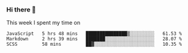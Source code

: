 ### Hi there 👋

<!--
**qiruohan/qiruohan** is a ✨ _special_ ✨ repository because its `README.md` (this file) appears on your GitHub profile.

Here are some ideas to get you started:

- 🔭 I’m currently working on ...
- 🌱 I’m currently learning ...
- 👯 I’m looking to collaborate on ...
- 🤔 I’m looking for help with ...
- 💬 Ask me about ...
- 📫 How to reach me: ...
- 😄 Pronouns: ...
- ⚡ Fun fact: ...
-->

This week I spent my time on 
<!--START_SECTION:waka-->
```text
JavaScript   5 hrs 48 mins   ███████████████▒░░░░░░░░░   61.53 % 
Markdown     2 hrs 39 mins   ███████░░░░░░░░░░░░░░░░░░   28.07 % 
SCSS         58 mins         ██▓░░░░░░░░░░░░░░░░░░░░░░   10.35 % 
```
<!--END_SECTION:waka-->
